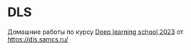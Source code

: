 # DLS

Домашние работы по курсу [Deep learning school 2023](https://stepik.org/course/181974/syllabus) от https://dls.samcs.ru/
